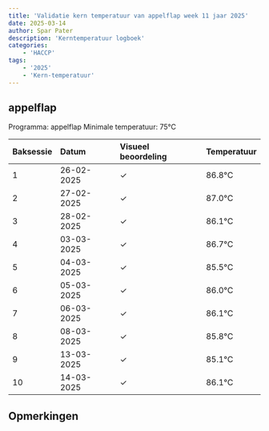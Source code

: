 ```yaml
---
title: 'Validatie kern temperatuur van appelflap week 11 jaar 2025'
date: 2025-03-14
author: Spar Pater
description: 'Kerntemperatuur logboek'
categories:
    - 'HACCP'
tags:
    - '2025'
    - 'Kern-temperatuur'
---
```


## appelflap

Programma: appelflap
Minimale temperatuur: 75°C

| Baksessie | Datum | Visueel beoordeling | Temperatuur |
|:---|:---|:---|:---|
| 1 | 26-02-2025 | &check; | 86.8°C |
| 2 | 27-02-2025 | &check; | 87.0°C |
| 3 | 28-02-2025 | &check; | 86.1°C |
| 4 | 03-03-2025 | &check; | 86.7°C |
| 5 | 04-03-2025 | &check; | 85.5°C |
| 6 | 05-03-2025 | &check; | 86.0°C |
| 7 | 06-03-2025 | &check; | 86.1°C |
| 8 | 08-03-2025 | &check; | 85.8°C |
| 9 | 13-03-2025 | &check; | 85.1°C |
| 10 | 14-03-2025 | &check; | 86.1°C |

## Opmerkingen



